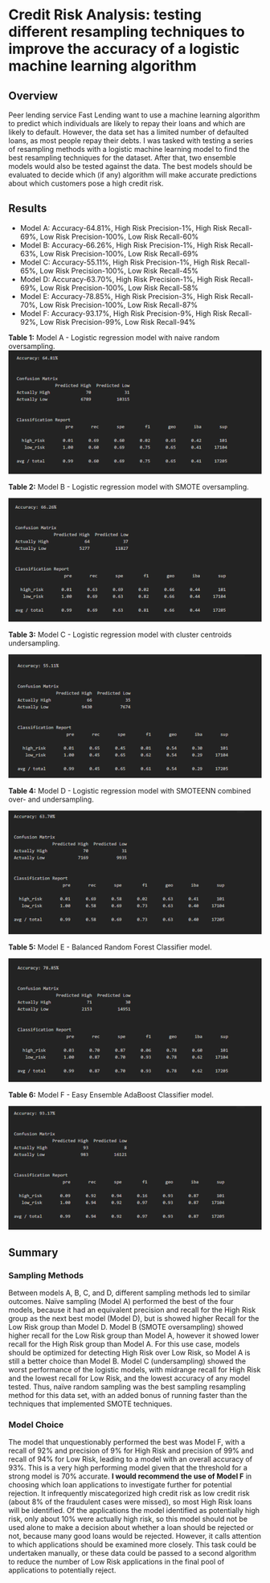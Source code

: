 # Credit Risk Analysis: testing different resampling techniques to improve the accuracy of a logistic machine learning algorithm

## Overview
Peer lending service Fast Lending want to use a machine learning algorithm to predict which individuals are likely to repay their loans and which are likely to default.  However, the data set has a limited number of defaulted loans, as most people repay their debts.  I was tasked with testing a series of resampling methods with a logistic machine learning model to find the best resampling techniques for the dataset.  After that, two ensemble models would also be tested against the data.  The best models should be evaluated to decide which (if any) algorithm will make accurate predictions about which customers pose a high credit risk.

## Results
- Model A: Accuracy-64.81%, High Risk Precision-1%, High Risk Recall-69%,
Low Risk Precision-100%, Low Risk Recall-60%
- Model B: Accuracy-66.26%, High Risk Precision-1%, High Risk Recall-63%,
Low Risk Precision-100%, Low Risk Recall-69%
- Model C: Accuracy-55.11%, High Risk Precision-1%, High Risk Recall-65%,
Low Risk Precision-100%, Low Risk Recall-45%
- Model D: Accuracy-63.70%, High Risk Precision-1%, High Risk Recall-69%,
Low Risk Precision-100%, Low Risk Recall-58%
- Model E: Accuracy-78.85%, High Risk Precision-3%, High Risk Recall-70%,
Low Risk Precision-100%, Low Risk Recall-87%
- Model F: Accuracy-93.17%, High Risk Precision-9%, High Risk Recall-92%,
Low Risk Precision-99%, Low Risk Recall-94%


**Table 1:** Model A - Logistic regression model with naive random oversampling.
![model_A](resources/model_A.png)

**Table 2:** Model B - Logistic regression model with SMOTE oversampling.

![model_B](resources/model_B.png)

**Table 3:** Model C - Logistic regression model with cluster centroids undersampling.

![model_C](resources/model_C.png)

**Table 4:** Model D - Logistic regression model with SMOTEENN combined over- and undersampling.

![model_D](resources/model_D.png)

**Table 5:** Model E - Balanced Random Forest Classifier model.

![model_E](resources/model_E.png)

**Table 6:** Model F - Easy Ensemble AdaBoost Classifier model.

![model_F](resources/model_F.png)

## Summary
### Sampling Methods
Between models A, B, C, and D, different sampling methods led to similar outcomes.  Naïve sampling (Model A) performed the best of the four models, because it had an equivalent precision and recall for the High Risk group as the next best model (Model D), but is showed higher Recall for the Low Risk group than Model D.  Model B (SMOTE oversampling) showed higher recall for the Low Risk group than Model A, however it showed lower recall for the High Risk group than Model A.  For this use case, models should be optimized for detecting High Risk over Low Risk, so Model A is still a better choice than Model B.  Model C (undersampling) showed the worst performance of the logistic models, with midrange recall for High Risk and the lowest recall for Low Risk, and the lowest accuracy of any model tested.  Thus, naïve random sampling was the best sampling resampling method for this data set, with an added bonus of running faster than the techniques that implemented SMOTE techniques.
### Model Choice
The model that unquestionably performed the best was Model F, with a recall of 92% and precision of 9% for High Risk and precision of 99% and recall of 94% for Low Risk, leading to a model with an overall accuracy of 93%.  This is a very high performing model given that the threshold for a strong model is 70% accurate.  **I would recommend the use of Model F** in choosing which loan applications to investigate further for potential rejection.  It infrequently miscategorized high credit risk as low credit risk (about 8% of the fraudulent cases were missed), so most High Risk loans will be identified.  Of the applications the model identified as potentially high risk, only about 10% were actually high risk, so this model should not be used alone to make a decision about whether a loan should be rejected or not, because many good loans would be rejected.  However, it calls attention to which applications should be examined more closely.  This task could be undertaken manually, or these data could be passed to a second algorithm to reduce the number of Low Risk applications in the final pool of applications to potentially reject.

